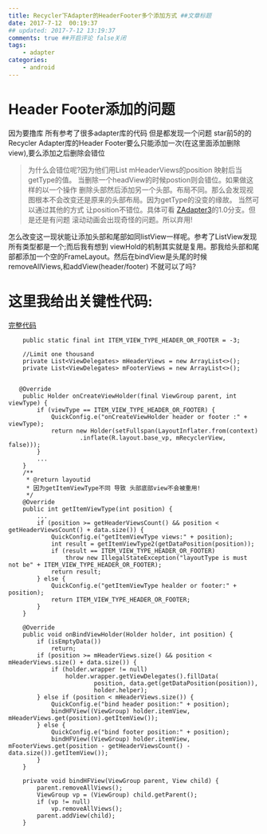 ```yaml
---
title: Recycler下Adapter的HeaderFooter多个添加方式 ##文章标题
date: 2017-7-12  00:19:37
## updated: 2017-7-12 13:19:37
comments: true ##开启评论 false关闭
tags:
    - adapter
categories:
    - android
---
```


# Header Footer添加的问题

因为要撸库 所有参考了很多adapter库的代码 但是都发现一个问题 star前5的的Recycler Adapter库的Header Footer要么只能添加一次(在这里面添加删除view),要么添加之后删除会错位

> 为什么会错位呢?因为他们用List<ViewDelegates> mHeaderViews的position 映射后当getType的值。
> 当删除一个headView的时候postion则会错位。如果做这样的以一个操作 删除头部然后添加另一个头部。布局不同。那么会发现视图根本不会改变还是原来的头部布局。因为getType的没变的缘故。
> 当然可以通过其他的方式 让position不错位。具体可看 [ZAdapter3](https://github.com/luhaoaimama1/ZAdapter3)的1.0分支。但是还是有问题 滚动动画会出现奇怪的问题。所以弃用!

怎么改变这一现状能让添加头部和尾部如同listView一样呢。参考了ListView发现所有类型都是一个;而后我有想到 viewHold的机制其实就是复用。那我给头部和尾部都添加一个空的FrameLayout。然后在bindView是头尾的时候 removeAllViews,和addView(header/footer) 不就可以了吗?


# 这里我给出关键性代码:

[完整代码](https://github.com/luhaoaimama1/ZAdapter3/blob/master/zadapter3/src/main/java/com/zone/adapter3/base/Header2FooterRcvAdapter.java)

```
    public static final int ITEM_VIEW_TYPE_HEADER_OR_FOOTER = -3;

    //Limit one thousand
    private List<ViewDelegates> mHeaderViews = new ArrayList<>();
    private List<ViewDelegates> mFooterViews = new ArrayList<>();


   @Override
    public Holder onCreateViewHolder(final ViewGroup parent, int viewType) {
        if (viewType == ITEM_VIEW_TYPE_HEADER_OR_FOOTER) {
            QuickConfig.e("onCreateViewHolder header or footer :" + viewType);
            return new Holder(setFullspan(LayoutInflater.from(context)
                    .inflate(R.layout.base_vp, mRecyclerView, false)));
        }
        ...
    }
    /**
     * @return layoutid
     * 因为getItemViewType不同 导致 头部底部view不会被重用!
     */
    @Override
    public int getItemViewType(int position) {
        ...
        if (position >= getHeaderViewsCount() && position < getHeaderViewsCount() + data.size()) {
            QuickConfig.e("getItemViewType views:" + position);
            int result = getItemViewType2(getDataPosition(position));
            if (result == ITEM_VIEW_TYPE_HEADER_OR_FOOTER)
                throw new IllegalStateException("layoutType is must not be" + ITEM_VIEW_TYPE_HEADER_OR_FOOTER);
            return result;
        } else {
            QuickConfig.e("getItemViewType healder or footer:" + position);
            return ITEM_VIEW_TYPE_HEADER_OR_FOOTER;
        }
    }

    @Override
    public void onBindViewHolder(Holder holder, int position) {
        if (isEmptyData())
            return;
        if (position >= mHeaderViews.size() && position < mHeaderViews.size() + data.size()) {
            if (holder.wrapper != null)
                holder.wrapper.getViewDelegates().fillData(
                        position, data.get(getDataPosition(position)),
                        holder.helper);
        } else if (position < mHeaderViews.size()) {
            QuickConfig.e("bind header position:" + position);
            bindHFView((ViewGroup) holder.itemView, mHeaderViews.get(position).getItemView());
        } else {
            QuickConfig.e("bind footer position:" + position);
            bindHFView((ViewGroup) holder.itemView, mFooterViews.get(position - getHeaderViewsCount() - data.size()).getItemView());
        }
    }

    private void bindHFView(ViewGroup parent, View child) {
        parent.removeAllViews();
        ViewGroup vp = (ViewGroup) child.getParent();
        if (vp != null)
            vp.removeAllViews();
        parent.addView(child);
    }

```


